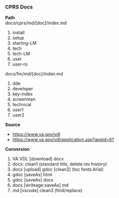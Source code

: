 ### CPRS Docs

__Path__  
docs/cprs/md/[doc]/index.md
1. install
2. setup
3. starting-LM
4. tech
5. tech-LM
6. user
7. user-ro

docs/fm/md/[doc]/index.md
1. dde
2. developer
3. key-index
4. screenman
5. technical
6. user1
7. user2



__Source__  
* https://www.va.gov/vdl
* https://www.va.gov/vdl/application.asp?appid=61  


__Conversion__  
1. VA VDL [download] docx
2. docx: clean1 (standard title, delete rev history)
3. docx [upload] gdoc [clean2] (toc fonts:Arial)
4. gdoc [saveAs] html
5. gdoc [saveAs] docx
6. docx [writeage:saveAs] md
7. md [vscode] clean3 (find/replace)
